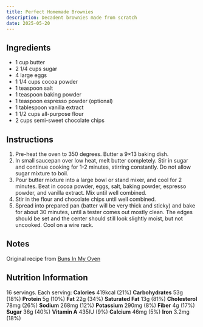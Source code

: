 ```yaml
---
title: Perfect Homemade Brownies
description: Decadent brownies made from scratch
date: 2025-05-20
---
```


## Ingredients
- 1 cup butter
- 2 1/4 cups sugar
- 4 large eggs
- 1 1/4 cups cocoa powder
- 1 teaspoon salt
- 1 teaspoon baking powder
- 1 teaspoon espresso powder (optional)
- 1 tablespoon vanilla extract
- 1 1/2 cups all-purpose flour
- 2 cups semi-sweet chocolate chips

## Instructions

1. Pre-heat the oven to 350 degrees. Butter a 9×13 baking dish.
2. In small saucepan over low heat, melt butter completely. Stir in sugar and continue cooking for 1-2 minutes, stirring constantly. Do not allow sugar mixture to boil.
3. Pour butter mixture into a large bowl or stand mixer, and cool for 2 minutes. Beat in cocoa powder, eggs, salt, baking powder, espresso powder, and vanilla extract. Mix until well combined.
4. Stir in the flour and chocolate chips until well combined.
5. Spread into prepared pan (batter will be very thick and sticky) and bake for about 30 minutes, until a tester comes out mostly clean. The edges should be set and the center should still look slightly moist, but not uncooked. Cool on a wire rack.

## Notes

Original recipe from [Buns In My Oven](https://www.bunsinmyoven.com/good-ol-homemade-brownies/)

## Nutrition Information

16 servings. Each serving: **Calories** 419kcal (21%) **Carbohydrates** 53g (18%) **Protein** 5g (10%) **Fat** 22g (34%) **Saturated Fat** 13g (81%) **Cholesterol** 78mg (26%) **Sodium** 268mg (12%) **Potassium** 290mg (8%) **Fiber** 4g (17%) **Sugar** 36g (40%) **Vitamin A** 435IU (9%) **Calcium** 46mg (5%) **Iron** 3.2mg (18%)
